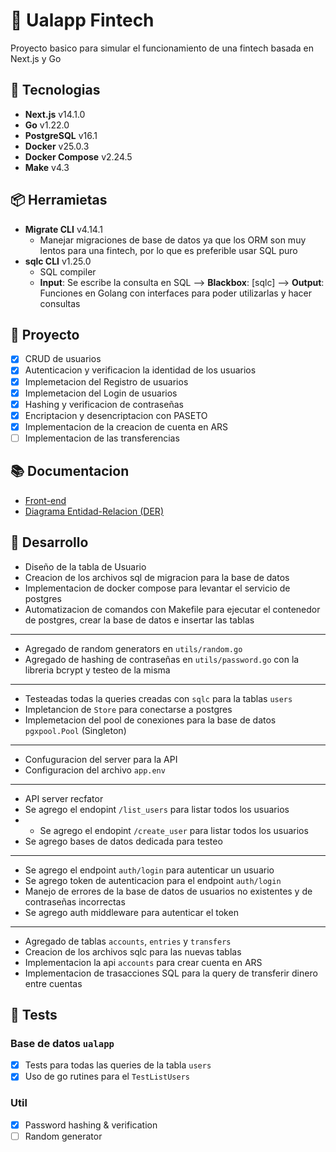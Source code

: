# 🏦 Ualapp Fintech

Proyecto basico para simular el funcionamiento de una fintech basada en Next.js y Go

## 🔨 Tecnologias

- **Next.js** v14.1.0
- **Go** v1.22.0
- **PostgreSQL** v16.1
- **Docker** v25.0.3
- **Docker Compose** v2.24.5
- **Make** v4.3

## 📦 Herramietas

- **Migrate CLI** v4.14.1
  - Manejar migraciones de base de datos ya que los ORM son muy lentos para una fintech, por lo que es preferible usar SQL puro
- **sqlc CLI** v1.25.0
  - SQL compiler
  - **Input**: Se escribe la consulta en SQL --> **Blackbox**: [sqlc] --> **Output**: Funciones en Golang con interfaces para poder utilizarlas y hacer consultas

## 📌 Proyecto

- [x] CRUD de usuarios
- [x] Autenticacion y verificacion la identidad de los usuarios
- [x] Implemetacion del Registro de usuarios
- [x] Implemetacion del Login de usuarios
- [x] Hashing y verificacion de contraseñas
- [x] Encriptacion y desencriptacion con PASETO
- [x] Implementacion de la creacion de cuenta en ARS
- [ ] Implementacion de las transferencias

## 📚 Documentacion

- [Front-end](https://github.com/valrichter/ualapp-frontend)
- [Diagrama Entidad-Relacion (DER)](https://dbdocs.io/valrichter/go-ualapp)

## 🚀 Desarrollo

- Diseño de la tabla de Usuario
- Creacion de los archivos sql de migracion para la base de datos
- Implementacion de docker compose para levantar el servicio de postgres
- Automatizacion de comandos con Makefile para ejecutar el contenedor de postgres, crear la base de datos e insertar las tablas

---

- Agregado de random generators en `utils/random.go`
- Agregado de hashing de contraseñas en `utils/password.go` con la libreria bcrypt y testeo de la misma

---

- Testeadas todas la queries creadas con `sqlc` para la tablas `users`
- Impletancion de `Store` para conectarse a postgres
- Implemetacion del pool de conexiones para la base de datos `pgxpool.Pool` (Singleton)

---

- Confuguracion del server para la API
- Configuracion del archivo `app.env`

---

- API server recfator
- Se agrego el endopint `/list_users` para listar todos los usuarios
- - Se agrego el endopint `/create_user` para listar todos los usuarios
- Se agrego bases de datos dedicada para testeo

---

- Se agrego el endpoint `auth/login` para autenticar un usuario
- Se agrego token de autenticacion para el endpoint `auth/login`
- Manejo de errores de la base de datos de usuarios no existentes y de contraseñas incorrectas
- Se agrego auth middleware para autenticar el token

---

- Agregado de tablas `accounts`, `entries` y `transfers`
- Creacion de los archivos sqlc para las nuevas tablas
- Implementacion la api `accounts` para crear cuenta en ARS
- Implementacion de trasacciones SQL para la query de transferir dinero entre cuentas

## 🧪 Tests

### Base de datos `ualapp`

- [x] Tests para todas las queries de la tabla `users`
- [x] Uso de go rutines para el `TestListUsers`

### Util
  
- [x] Password hashing & verification
- [ ] Random generator
